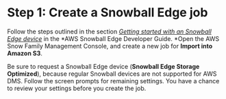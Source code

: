 # Step 1: Create a Snowball Edge job<a name="CHAP_LargeDBs.SBS.create-snowball-job"></a>

Follow the steps outlined in the section *[Getting started with an Snowball Edge device](https://docs.aws.amazon.com/snowball/latest/developer-guide/getting-started.html)* in the *AWS Snowball Edge Developer Guide\. *Open the AWS Snow Family Management Console, and create a new job for **Import into Amazon S3**\. 

Be sure to request a Snowball Edge device \(**Snowball Edge Storage Optimized**\), because regular Snowball devices are not supported for AWS DMS\. Follow the screen prompts for remaining settings\. You have a chance to review your settings before you create the job\. 